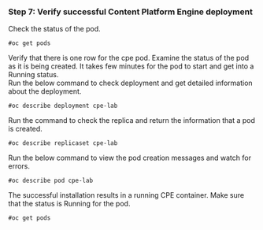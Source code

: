 ### Step 7: Verify successful Content Platform Engine deployment

Check the status of the pod.
```
#oc get pods
```
Verify that there is one row for the cpe pod. Examine the status of the pod as it is being created. It takes few minutes for the pod to start and get into a Running status.<br/>
Run the below command to check deployment and get detailed information about the deployment.
```
#oc describe deployment cpe-lab
```
Run the command to check the replica and return the information that a pod is created.
```
#oc describe replicaset cpe-lab
```
Run the below command to view the pod creation messages and watch for errors.
```
#oc describe pod cpe-lab
```
The successful installation results in a running CPE container. Make sure that the status is Running for the pod.
```
#oc get pods
```
